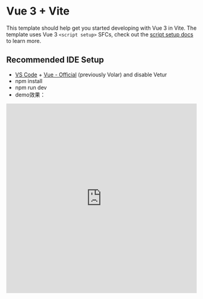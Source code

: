 # Vue 3 + Vite

This template should help get you started developing with Vue 3 in Vite. The template uses Vue 3 `<script setup>` SFCs, check out the [script setup docs](https://v3.vuejs.org/api/sfc-script-setup.html#sfc-script-setup) to learn more.

## Recommended IDE Setup

- [VS Code](https://code.visualstudio.com/) + [Vue - Official](https://marketplace.visualstudio.com/items?itemName=Vue.volar) (previously Volar) and disable Vetur
- npm install
- npm run dev
- demo效果：
<iframe src="https://p6-juejin.byteimg.com/tos-cn-i-k3u1fbpfcp/fcc05e0078f84454930342e4ed0b405d~tplv-k3u1fbpfcp-jj-mark:0:0:0:0:q75.image#?w=1320&h=832&s=2345332&e=gif&f=1134&b=fbf9fd" style="width:100%;height:500px;" frameborder="0"></iframe>
